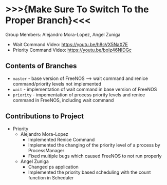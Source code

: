 # >>>{Make Sure To Switch To the Proper Branch}<<<

Group Members:
  Alejandro Mora-Lopez,
  Angel Zuniga

* Wait Command Video: https://youtu.be/h8cVX5NaX7E
* Priority Command Video: https://youtu.be/boIz46NIDGc

## Contents of Branches
* `master` - base version of FreeNOS --> wait command and renice command/priority levels not implemented
* `wait` - implementation of wait command in base version of FreeNOS
* `priority` - impementation of process priority levels and renice command in FreeNOS, including wait command

## Contributions to Project
* Priority
  - Alejandro Mora-Lopez
    - Implemented Renice Command
    - Implemented the changing of the priority level of a process by ProcessManager
    - Fixed multiple bugs which caused FreeNOS to not run properly
  - Angel Zuniga
    - Changed ps application
    - Implemented the priority based scheduling with the count function in Scheduler    
